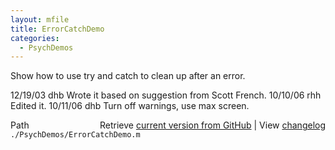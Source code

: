 ```yaml
---
layout: mfile
title: ErrorCatchDemo
categories:
  - PsychDemos
---
```



Show how to use try and catch to clean up after an error.

12/19/03  dhb  Wrote it based on suggestion from Scott French.
10/10/06  rhh  Edited it.
10/11/06    dhb   Turn off warnings, use max screen.


<div class="code_header" style="text-align:right;">
  <span style="float:left;">Path&nbsp;&nbsp;</span> <span class="counter">Retrieve <a href=
  "https://raw.github.com/Psychtoolbox-3/Psychtoolbox-3/beta/./PsychDemos/ErrorCatchDemo.m">current version from GitHub</a> | View <a href=
  "https://github.com/Psychtoolbox-3/Psychtoolbox-3/commits/beta/./PsychDemos/ErrorCatchDemo.m">changelog</a></span>
</div>
<div class="code">
  <code>./PsychDemos/ErrorCatchDemo.m</code>
</div>
